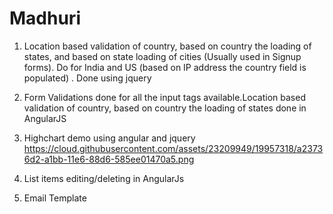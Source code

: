 # Madhuri
1) Location based validation of country, based on country the loading of states, and based on state loading of cities (Usually used in Signup forms). Do for India and US (based on IP address the country field is populated) . Done using jquery 

2) Form Validations done for all the input tags available.Location based validation of country, based on country the loading of states done in AngularJS

3) Highchart demo using angular and jquery
https://cloud.githubusercontent.com/assets/23209949/19957318/a23736d2-a1bb-11e6-88d6-585ee01470a5.png

4) List items editing/deleting in AngularJs

5) Email Template
